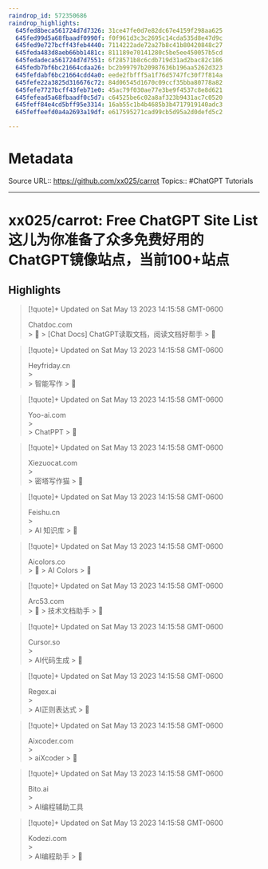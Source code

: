 ```yaml
---
raindrop_id: 572350686
raindrop_highlights:
  645fed8beca561724d7d7326: 31ce47fe0d7e82dc67e4159f298aa625
  645fed99d5a68fbaadf0990f: f0f961d3c3c2695c14cda535d8e47d9c
  645fed9e727bcff43feb4440: 7114222ade72a27b8c41b80420848c27
  645feda483d8aeb66bb1481c: 811189e70141280c5be5ee450057b5cd
  645fedadeca561724d7d7551: 6f28571b8c6cdb719d31ad2bac82c186
  645fedb7bf6bc21664cdaa26: bc2b99797b20987636b196aa5262d323
  645fefdabf6bc21664cdd4a0: eede2fbfff5a1f76d5747fc30f7f814a
  645fefe22a3825d316676c72: 84d06545d1670c09ccf35bba80778a82
  645fefe7727bcff43feb71e0: 45ac79f030ae77e3be9f4537c8e8d621
  645fefead5a68fbaadf0c5d7: c64525be6c02a8af323b9431ac7c0520
  645feff84e4cd5bff95e3314: 16ab55c1b4b4685b3b4717919140adc3
  645feffeefd0a4a2693a19df: e617595271cad99cb5d95a2d0defd5c2

---
```


# Metadata
Source URL:: https://github.com/xx025/carrot
Topics:: #ChatGPT Tutorials

---
# xx025/carrot: Free ChatGPT Site List 这儿为你准备了众多免费好用的ChatGPT镜像站点，当前100+站点



## Highlights

> [!quote]+ Updated on Sat May 13 2023 14:15:58 GMT-0600
>
> Chatdoc.com  
&gt;    🔑
&gt;    [Chat Docs] ChatGPT读取文档，阅读文档好帮手 
&gt;    🔗

> [!quote]+ Updated on Sat May 13 2023 14:15:58 GMT-0600
>
> Heyfriday.cn  
&gt;     
&gt;    智能写作 
&gt;    🔗

> [!quote]+ Updated on Sat May 13 2023 14:15:58 GMT-0600
>
> Yoo-ai.com  
&gt;     
&gt;    ChatPPT 
&gt;    🔗

> [!quote]+ Updated on Sat May 13 2023 14:15:58 GMT-0600
>
> Xiezuocat.com  
&gt;     
&gt;    密塔写作猫 
&gt;    🔗

> [!quote]+ Updated on Sat May 13 2023 14:15:58 GMT-0600
>
> Feishu.cn  
&gt;    
&gt;    AI 知识库 
&gt;    🔗

> [!quote]+ Updated on Sat May 13 2023 14:15:58 GMT-0600
>
> Aicolors.co  
&gt;    🛫 
&gt;    AI Colors 
&gt;    🔗

> [!quote]+ Updated on Sat May 13 2023 14:15:58 GMT-0600
>
> Arc53.com  
&gt;    🛫
&gt;    技术文档助手 
&gt;    🔗

> [!quote]+ Updated on Sat May 13 2023 14:15:58 GMT-0600
>
> Cursor.so  
&gt;     
&gt;    AI代码生成 
&gt;    🔗

> [!quote]+ Updated on Sat May 13 2023 14:15:58 GMT-0600
>
> Regex.ai  
&gt;     
&gt;    AI正则表达式 
&gt;    🔗

> [!quote]+ Updated on Sat May 13 2023 14:15:58 GMT-0600
>
> Aixcoder.com  
&gt;     
&gt;    aiXcoder 
&gt;    🔗

> [!quote]+ Updated on Sat May 13 2023 14:15:58 GMT-0600
>
> Bito.ai  
&gt;    
&gt;    AI编程辅助工具

> [!quote]+ Updated on Sat May 13 2023 14:15:58 GMT-0600
>
> Kodezi.com  
&gt;    
&gt;    AI编程助手 
&gt;    🔗
